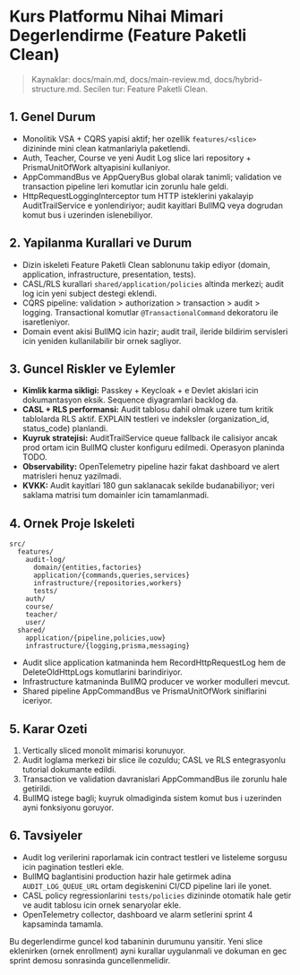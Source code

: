 # Kurs Platformu Nihai Mimari Degerlendirme (Feature Paketli Clean)

> Kaynaklar: docs/main.md, docs/main-review.md, docs/hybrid-structure.md. Secilen tur: Feature Paketli Clean.

## 1. Genel Durum
- Monolitik VSA + CQRS yapisi aktif; her ozellik `features/<slice>` dizininde mini clean katmanlariyla paketlendi.
- Auth, Teacher, Course ve yeni Audit Log slice lari repository + PrismaUnitOfWork altyapisini kullaniyor.
- AppCommandBus ve AppQueryBus global olarak tanimli; validation ve transaction pipeline leri komutlar icin zorunlu hale geldi.
- HttpRequestLoggingInterceptor tum HTTP isteklerini yakalayip AuditTrailService e yonlendiriyor; audit kayitlari BullMQ veya dogrudan komut bus i uzerinden islenebiliyor.

## 2. Yapilanma Kurallari ve Durum
- Dizin iskeleti Feature Paketli Clean sablonunu takip ediyor (domain, application, infrastructure, presentation, tests).
- CASL/RLS kurallari `shared/application/policies` altinda merkezi; audit log icin yeni subject destegi eklendi.
- CQRS pipeline: validation > authorization > transaction > audit > logging. Transactional komutlar `@TransactionalCommand` dekoratoru ile isaretleniyor.
- Domain event akisi BullMQ icin hazir; audit trail, ileride bildirim servisleri icin yeniden kullanilabilir bir ornek sagliyor.

## 3. Guncel Riskler ve Eylemler
- **Kimlik karma sikligi:** Passkey + Keycloak + e Devlet akislari icin dokumantasyon eksik. Sequence diyagramlari backlog da.
- **CASL + RLS performansi:** Audit tablosu dahil olmak uzere tum kritik tablolarda RLS aktif. EXPLAIN testleri ve indeksler (organization_id, status_code) planlandi.
- **Kuyruk stratejisi:** AuditTrailService queue fallback ile calisiyor ancak prod ortam icin BullMQ cluster konfiguru edilmedi. Operasyon planinda TODO.
- **Observability:** OpenTelemetry pipeline hazir fakat dashboard ve alert matrisleri henuz yazilmadi.
- **KVKK:** Audit kayitlari 180 gun saklanacak sekilde budanabiliyor; veri saklama matrisi tum domainler icin tamamlanmadi.

## 4. Ornek Proje Iskeleti
```
src/
  features/
    audit-log/
      domain/{entities,factories}
      application/{commands,queries,services}
      infrastructure/{repositories,workers}
      tests/
    auth/
    course/
    teacher/
    user/
  shared/
    application/{pipeline,policies,uow}
    infrastructure/{logging,prisma,messaging}
```
- Audit slice application katmaninda hem RecordHttpRequestLog hem de DeleteOldHttpLogs komutlarini barindiriyor.
- Infrastructure katmaninda BullMQ producer ve worker modulleri mevcut.
- Shared pipeline AppCommandBus ve PrismaUnitOfWork siniflarini iceriyor.

## 5. Karar Ozeti
1. Vertically sliced monolit mimarisi korunuyor.
2. Audit loglama merkezi bir slice ile cozuldu; CASL ve RLS entegrasyonlu tutorial dokumante edildi.
3. Transaction ve validation davranislari AppCommandBus ile zorunlu hale getirildi.
4. BullMQ istege bagli; kuyruk olmadiginda sistem komut bus i uzerinden ayni fonksiyonu goruyor.

## 6. Tavsiyeler
- Audit log verilerini raporlamak icin contract testleri ve listeleme sorgusu icin pagination testleri ekle.
- BullMQ baglantisini production hazir hale getirmek adina `AUDIT_LOG_QUEUE_URL` ortam degiskenini CI/CD pipeline lari ile yonet.
- CASL policy regressionlarini `tests/policies` dizininde otomatik hale getir ve audit tablosu icin ornek senaryolar ekle.
- OpenTelemetry collector, dashboard ve alarm setlerini sprint 4 kapsaminda tamamla.

Bu degerlendirme guncel kod tabaninin durumunu yansitir. Yeni slice eklenirken (ornek enrollment) ayni kurallar uygulanmali ve dokuman en gec sprint demosu sonrasinda guncellenmelidir.
